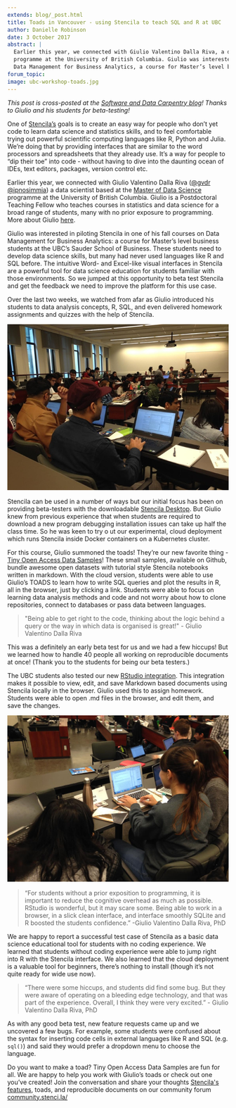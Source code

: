```yaml
---
extends: blog/_post.html
title: Toads in Vancouver - using Stencila to teach SQL and R at UBC
author: Danielle Robinson
date: 3 October 2017
abstract: |
  Earlier this year, we connected with Giulio Valentino Dalla Riva, a data scientist based at the Master of Data Science
  programme at the University of British Columbia. Giulio was interested in piloting Stencila in one of his fall courses on
  Data Management for Business Analytics, a course for Master’s level business students at the UBC’s Sauder School of Business.
forum_topic:
image: ubc-workshop-toads.jpg
---
```


_This post is cross-posted at the [Software and Data Carpentry blog](https://software-carpentry.org/blog/2017/09/stencila-wkshp.html)!
Thanks to Giulio and his students for beta-testing!_

One of [Stencila’s](https://stenci.la/) goals is to create an easy way for people who don’t yet code to learn data science and statistics skills,
and to feel comfortable trying out powerful scientific computing languages like R, Python and Julia.
We’re doing that by providing interfaces that are similar to the word processors and spreadsheets that they already use.
It’s a way for people to “dip their toe” into code - without having to dive into the daunting ocean of IDEs, text editors, packages, version control etc.

Earlier this year, we connected with Giulio Valentino Dalla Riva ([@gvdr](https://github.com/gvdr) [@ipnosimmia](https://twitter.com/ipnosimmia))
a data scientist based at the [Master of Data Science](https://masterdatascience.science.ubc.ca) programme at the University of British Columbia.
Giulio is a Postdoctoral Teaching Fellow who teaches courses in statistics and data science for a broad range of students, many with no prior
exposure to programming. More about Giulio [here](http://gvdallariva.net/about/).

Giulio was interested in piloting Stencila in one of his fall courses on Data Management for Business Analytics: a course for Master’s
level business students at the UBC’s Sauder School of Business. These students need to develop data science skills, but many had never
used languages like R and SQL before. The intuitive Word- and Excel-like visual interfaces in Stencila are a powerful tool for data
science education for students familiar with those environments. So we jumped at this opportunity to beta test Stencila and get the
feedback we need to improve the platform for this use case.

Over the last two weeks, we watched from afar as Giulio introduced his students to data analysis concepts, R, SQL, and
even delivered homework assignments and quizzes with the help of Stencila.

![Stencila TOADS workshop at UBC](ubc-workshop-toads.jpg)

Stencila can be used in a number of ways but our initial focus has been on providing beta-testers with the downloadable [Stencila Desktop](https://github.com/stencila/desktop#readme). But Giulio knew from previous experience that when students are
required to download a new program debugging installation issues can take up half the class time. So he was keen to try o
ut our experimental, cloud deployment which runs Stencila inside Docker containers on a Kubernetes cluster.

For this course, Giulio summoned the toads! They’re our new favorite thing - [Tiny Open Access Data Samples](https://github.com/gvdr/toads)!
These small samples, available on Github, bundle awesome open datasets with tutorial style Stencila notebooks written in markdown. With the
cloud version, students were able to use Giulio’s TOADS to learn how to write SQL queries and plot the results in R, all in the browser,
just by clicking a link. Students were able to focus on learning data analysis methods and code and not worry about how to clone repositories, connect to databases or pass data between languages.

> "Being able to get right to the code, thinking about the logic behind a query or the way in which data is organised is great!" - Giulio Valentino Dalla Riva

This was a definitely an early beta test for us and we had a few hiccups! But we learned how to handle 40 people all working on
reproducible documents at once! (Thank you to the students for being our beta testers.)

The UBC students also tested our new [RStudio integration](https://github.com/stencila/r/blob/master/getting-started.md). This
integration makes it possible to view, edit, and save Markdown based documents using Stencila locally in the browser. Giulio used
this to assign homework. Students were able to open .md files in the browser, and edit them, and save the changes.

![Workshop at the University of British Columbia](workshop-ubc-toads.jpg)

> “For students without a prior exposition to programming, it is important to reduce the cognitive overhead as much as possible.
> RStudio is wonderful, but it may scare some. Being able to work in a browser, in a slick clean interface, and interface smoothly
> SQLite and R boosted the students confidence.” -Giulio Valentino Dalla Riva, PhD

We are happy to report a successful test case of Stencila as a basic data science educational tool for students with no coding experience.
We learned that students without coding experience were able to jump right into R with the Stencila interface.
We also learned that the cloud deployment is a valuable tool for beginners, there’s nothing to install (though it’s not quite ready for wide use now).

> “There were some hiccups, and students did find some bug. But they were aware of operating on a bleeding edge technology,
> and that was part of the experience. Overall, I think they were very excited.” - Giulio Valentino Dalla Riva, PhD

As with any good beta test, new feature requests came up and we uncovered a few bugs. For example, some students were confused about
the syntax for inserting code cells in external languages like R and SQL (e.g. `sql()`) and said they would prefer a dropdown menu to choose the language.

Do you want to make a toad? Tiny Open Access Data Samples are fun for all. We are happy to help you work with Giulio’s toads
or check out one you’ve created! Join the conversation and share your
thoughts [Stencila's features](https://community.stenci.la/t/a-feature-list-for-stencila-sheets/57/1), toads, and reproducible documents on our community forum [community.stenci.la/](https://community.stenci.la/)
